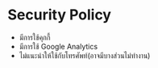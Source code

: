 # Security Policy
+ มีการใช้คุกกี้
+ มีการใช้ Google Analytics
+ ไม่แนะนำให้ใช้กับโทรศัพท์(อาจมีบางส่วนไม่ทำงาน)
